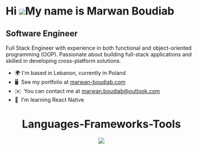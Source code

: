 Hi ![](https://user-images.githubusercontent.com/18350557/176309783-0785949b-9127-417c-8b55-ab5a4333674e.gif)My name is Marwan Boudiab
=======================================================================================================================================

Software Engineer
-----------------

Full Stack Engineer with experience in both functional and object-oriented programming (OOP). Passionate about building full-stack applications and skilled in developing cross-platform solutions.

*   🌍  I'm based in Lebanon, currently in Poland
*   🖥️  See my portfolio at [marwan-boudiab.com](http://marwan-boudiab.com)
*   ✉️  You can contact me at [marwan.boudiab@outlook.com](mailto:marwan.boudiab@outlook.com)
*   🧠  I'm learning React Native

<h1 align="center">Languages-Frameworks-Tools</h1>

<p align="center">
  <a>
    <img src="https://skillicons.dev/icons?i=react,nextjs,ts,js,nodejs,express,tailwind,mongodb,postgres,supabase,python,cs,html,css,threejs,git,vercel,vite,postman,vscode,visualstudio,notion" />
  </a>
</p>
